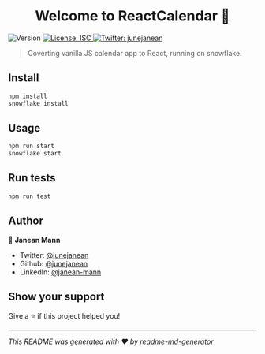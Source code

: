 <h1 align="center">Welcome to ReactCalendar 👋</h1>
<p>
  <img alt="Version" src="https://img.shields.io/badge/version-1.0.0-blue.svg?cacheSeconds=2592000" />
  <a href="#" target="_blank">
    <img alt="License: ISC" src="https://img.shields.io/badge/License-ISC-yellow.svg" />
  </a>
  <a href="https://twitter.com/junejanean" target="_blank">
    <img alt="Twitter: junejanean" src="https://img.shields.io/twitter/follow/junejanean.svg?style=social" />
  </a>
</p>

> Coverting vanilla JS calendar app to React, running on snowflake.

## Install

```sh
npm install
snowflake install
```

## Usage

```sh
npm run start
snowflake start
```

## Run tests

```sh
npm run test
```

## Author

👤 **Janean Mann**

* Twitter: [@junejanean](https://twitter.com/junejanean)
* Github: [@junejanean](https://github.com/junejanean)
* LinkedIn: [@janean-mann](https://linkedin.com/in/janean-mann)

## Show your support

Give a ⭐️ if this project helped you!

***
_This README was generated with ❤️ by [readme-md-generator](https://github.com/kefranabg/readme-md-generator)_